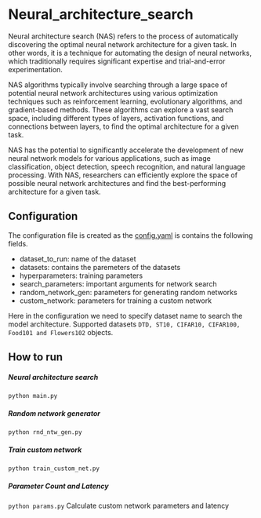 # Neural_architecture_search
Neural architecture search (NAS) refers to the process of automatically discovering the optimal neural network architecture for a given task. In other words, it is a technique for automating the design of neural networks, which traditionally requires significant expertise and trial-and-error experimentation.

NAS algorithms typically involve searching through a large space of potential neural network architectures using various optimization techniques such as reinforcement learning, evolutionary algorithms, and gradient-based methods. These algorithms can explore a vast search space, including different types of layers, activation functions, and connections between layers, to find the optimal architecture for a given task.

NAS has the potential to significantly accelerate the development of new neural network models for various applications, such as image classification, object detection, speech recognition, and natural language processing. With NAS, researchers can efficiently explore the space of possible neural network architectures and find the best-performing architecture for a given task.

## Configuration
The configuration file is created as the [config.yaml](./config.yaml) is contains the following fields.

*   dataset_to_run: name of the dataset	
*   datasets: contains the paremeters of the datasets
*   hyperparameters: training parameters
*   search_parameters: important arguments for network search
*   random_network_gen: parameters for generating random networks
*   custom_network: parameters for training a custom network

Here in the configuration we need to specify dataset name to search the model architecture. Supported datasets `DTD, ST10, CIFAR10, CIFAR100, Food101 and Flowers102` objects.

## How to run
##### Neural architecture search
`python main.py` 
##### Random network generator
`python rnd_ntw_gen.py` 
##### Train custom network
`python train_custom_net.py`
##### Parameter Count and Latency
`python params.py`
Calculate custom network parameters and latency
